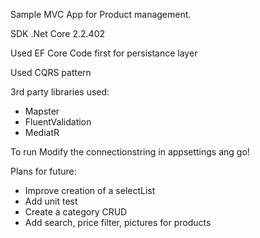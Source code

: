Sample MVC App for Product management.

SDK .Net Core 2.2.402

Used EF Core Code first for persistance layer

Used CQRS pattern

3rd party libraries used:

- Mapster
- FluentValidation
- MediatR


To run Modify the connectionstring in appsettings ang go!

Plans for future:
- Improve creation of a selectList
- Add unit test
- Create a category CRUD
- Add search, price filter, pictures for products
